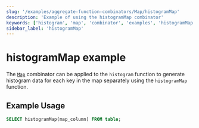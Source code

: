 ```yaml
---
slug: '/examples/aggregate-function-combinators/Map/histogramMap'
description: 'Example of using the histogramMap combinator'
keywords: ['histogram', 'map', 'combinator', 'examples', 'histogramMap']
sidebar_label: 'histogramMap'
---
```


# histogramMap example

The [`Map`](/sql-reference/aggregate-functions/combinators#-map) combinator can be applied to the `histogram` function to generate histogram data for each key in the map separately using the `histogramMap` function.

## Example Usage

```sql
SELECT histogramMap(map_column) FROM table;
``` 